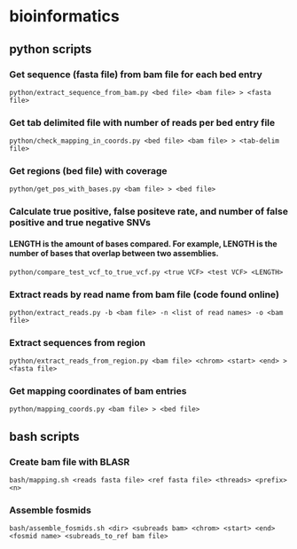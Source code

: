 # bioinformatics
## python scripts

### Get sequence (fasta file) from bam file for each bed entry
`python/extract_sequence_from_bam.py <bed file> <bam file> > <fasta file>`

### Get tab delimited file with number of reads per bed entry file
`python/check_mapping_in_coords.py <bed file> <bam file> > <tab-delim file>`

### Get regions (bed file) with coverage
`python/get_pos_with_bases.py <bam file> > <bed file>`

### Calculate true positive, false positeve rate, and number of false positive and true negative SNVs
#### LENGTH is the amount of bases compared. For example, LENGTH is the number of bases that overlap between two assemblies.
`python/compare_test_vcf_to_true_vcf.py <true VCF> <test VCF> <LENGTH>`

### Extract reads by read name from bam file (code found online)
`python/extract_reads.py -b <bam file> -n <list of read names> -o <bam file>`

### Extract sequences from region
`python/extract_reads_from_region.py <bam file> <chrom> <start> <end> > <fasta file>`

### Get mapping coordinates of bam entries
`python/mapping_coords.py <bam file> > <bed file>`


## bash scripts

### Create bam file with BLASR
`bash/mapping.sh <reads fasta file> <ref fasta file> <threads> <prefix> <n>`

### Assemble fosmids
`bash/assemble_fosmids.sh <dir> <subreads bam> <chrom> <start> <end> <fosmid name> <subreads_to_ref bam file>`
